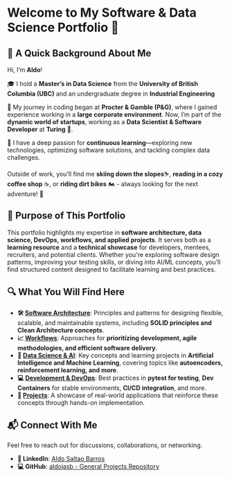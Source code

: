 # Welcome to My Software & Data Science Portfolio 🚀



## 👋 A Quick Background About Me

Hi, I’m **Aldo**! 

🎓 I hold a **Master’s in Data Science** from the **University of British Columbia (UBC)** and an undergraduate degree in **Industrial Engineering** 

💼 My journey in coding began at **Procter & Gamble (P&G)**, where I gained experience working in a **large corporate environment**. Now, I’m part of the **dynamic world of startups**, working as a **Data Scientist & Software Developer** at **Turing** 🚀.

🧠 I have a deep passion for **continuous learning**—exploring new technologies, optimizing software solutions, and tackling complex data challenges.  

Outside of work, you’ll find me **skiing down the slopes**⛷️,  **reading in a cozy coffee shop** ☕, or **riding dirt bikes** 🏍️ - always looking for the next adventure! 🌄



## 🎯 Purpose of This Portfolio

This portfolio highlights my expertise in **software architecture, data science, DevOps, workflows, and applied projects**. It serves both as a **learning resource** and a **technical showcase** for developers, mentees, recruiters, and potential clients. Whether you're exploring software design patterns, improving your testing skills, or diving into AI/ML concepts, you’ll find structured content designed to facilitate learning and best practices.



## 🔍 What You Will Find Here

- **🛠️ [Software Architecture](guides/software_architecture/overview)**: Principles and patterns for designing flexible, scalable, and maintainable systems, including **SOLID principles and Clean Architecture concepts**. 
- **📈 [Workflows](guides/workflows/overview)**: Approaches for **prioritizing development, agile methodologies, and efficient software delivery**. 
- **🤖 [Data Science & AI](guides/data_science_and_ai/overview)**: Key concepts and learning projects in **Artificial Intelligence and Machine Learning**, covering topics like **autoencoders, reinforcement learning, and more**. 
- **💻 [Development & DevOps](guides/development_and_devops/overview)**: Best practices in **pytest for testing**, **Dev Containers** for stable environments, **CI/CD integration**, and more. 
- **🚀 [Projects](guides/projects/overview)**: A showcase of real-world applications that reinforce these concepts through hands-on implementation.



## 📬 Connect With Me

Feel free to reach out for discussions, collaborations, or networking. 

- **🔗 LinkedIn**: [Aldo Saltao Barros](https://www.linkedin.com/in/aldo-barros/) 
- **💻 GitHub**: [aldojasb - General Projects Repository](https://github.com/aldojasb/general_projects)